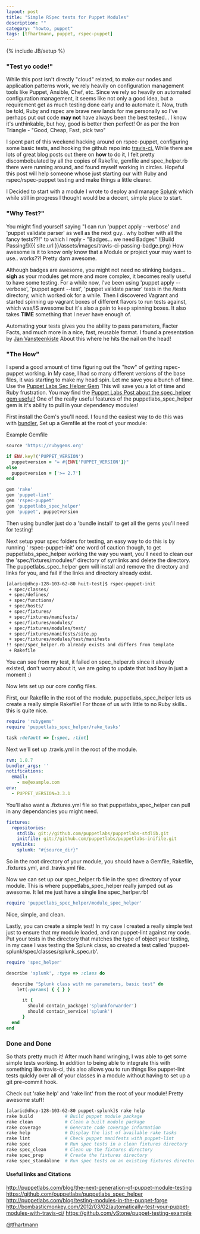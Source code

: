 ```yaml
---
layout: post
title: "Simple RSpec tests for Puppet Modules"
description: ""
category: "howto, puppet"
tags: [tfhartmann, puppet, rspec-puppet]
---
```

{% include JB/setup %}

### "Test yo code!"

  While this post isn't directly "cloud" related, to make our nodes and application patterns work,
we rely heavily on configuration management tools like Puppet, Ansible, Chef, etc. 
Since we rely so heavily on  automated configuration management, it seems like not
only a good idea, but a requirement get as much testing done early and to automate it. Now, truth 
be told, Ruby and rspec are brave new lands for me personally so I've perhaps put out code
**may not** have always been the best tested... I know it's unthinkable, but hey, good is better then perfect!
Or as per the Iron Triangle -  "Good, Cheap, Fast, pick two" 

  I spent part of this weekend hacking around on rspec-puppet, configuring some basic tests,
and hooking the github repo into [travis-ci.](http://travis-ci.org) While there are lots of 
great blog posts out there on **how** to do it, I felt pretty discombobulated by all the
copies of Rakefile, gemfile and spec_helper.rb there were running around, and found myself
working in circles. Hopeful this post will help someone whose just starting our with Ruby and
rspec/rspec-puppet testing and make things a little clearer. 

  I Decided to start with a module I wrote to deploy and manage [Splunk](https://github.com/huit/puppet-splunk) which
while still in progress I thought would be a decent, simple place to start. 

### "Why Test?" 

  You might find yourself saying "I can run 'puppet apply --verbose' and 'puppet validate parser'  as well as the next guy..
why bother with all the fancy tests??!"  to which I reply - "Badges... we need Badges" 
![Build Passing!]({{ site.url }}/assets/images/travis-ci-passing-badge.png)
How awesome is it to know only know that a Module or project your may want to use.. works??! 
Pretty darn awesome.  

  Although badges are awesome, you might not need no stinking badges... **sigh** as your
modules get more and more complex, it becomes really useful to have some testing.  For a 
while now, I've been using 'puppet apply --verbose', 'puppet agent --test', 'puppet validate parser'
tests in the <MODULE>/tests directory, which worked ok for a while. Then I discovered Vagrant
and started spinning up vagrant boxes of different flavors to run tests against, which was/IS awesome
but it's also a pain to keep spinning boxes. It also takes **TIME** something that I never have enough of.

  Automating your tests gives you the ability to pass parameters, Facter Facts,  and much more
in a nice, fast, reusable format. I found a presentation by [Jan Vansteenkiste](http://vstone.eu/talks/puppet-module-testing/)
About this where he hits the nail on the head!

### "The How" 

  I spend a good amount of time figuring out the "how" of getting rspec-puppet working. in
My case, I had so many different versions of the base files, it was starting to make my head spin.
Let me save you a bunch of time. Use the [Puppet Labs Sec Helper Gem](https://github.com/puppetlabs/puppetlabs_spec_helper)
This will save you a lot of time and Ruby frustration. You may find the [Puppet Labs Post about the spec_helper gem useful!](http://puppetlabs.com/blog/the-next-generation-of-puppet-module-testing)
One of the really useful features of the puppetlabs_spec_helper gem is it's ability to pull in your dependency modules!

First install the Gem's you'll need.  I found the easiest way to do this was with [bundler.](http://bundler.io/) 
Set up a Gemfile at the root of your module: 


Example Gemfile
```ruby
source 'https://rubygems.org'

if ENV.key?('PUPPET_VERSION')
  puppetversion = "= #{ENV['PUPPET_VERSION']}"
else
  puppetversion = ['>= 2.7']
end

gem 'rake'
gem 'puppet-lint'
gem 'rspec-puppet'
gem 'puppetlabs_spec_helper'
gem 'puppet', puppetversion
```

Then using bundler just do a 'bundle install' to get all the gems you'll need for testing!


Next setup your spec folders for testing, an easy way to do this is by running ' rspec-puppet-init'
one word of caution though, to get puppetlabs_spec_helper working the way you want, you'll need
to clean our the 'spec/fixtures/modules/<name>' directory of symlinks and delete the <modulename> 
directory.  The puppetlabs_spec_helper gem will install and remove the directory and links for you, and 
fail if the links and directory already exist. 

```bash
[alaric@dhcp-128-103-62-80 huit-test]$ rspec-puppet-init
 + spec/classes/
 + spec/defines/
 + spec/functions/
 + spec/hosts/
 + spec/fixtures/
 + spec/fixtures/manifests/
 + spec/fixtures/modules/
 + spec/fixtures/modules/test/
 + spec/fixtures/manifests/site.pp
 + spec/fixtures/modules/test/manifests
!! spec/spec_helper.rb already exists and differs from template
 + Rakefile
```

You can see from my test, it failed on spec_helper.rb since it already existed, don't
worry about it, we are going to update that bad boy in just a moment :) 

Now lets set up our core config files. 

First, our Rakefile in the root of the module. puppetlabs_spec_helper lets us create a really 
simple Rakefile! For those of us with little to no Ruby skills.. this is quite nice. 

```ruby
require 'rubygems'
require 'puppetlabs_spec_helper/rake_tasks'

task :default => [:spec, :lint]
```


Next we'll set up .travis.yml in the root of the module. 

```yaml
rvm: 1.8.7
bundler_args: ''
notifications:
  email:
    - me@example.com
env:
  - PUPPET_VERSION=3.3.1

```

You'll also want a  .fixtures.yml file so that puppetlabs_spec_helper can pull in any dependancies  you might need. 

```yaml
fixtures:
  repositories:
    stdlib: git://github.com/puppetlabs/puppetlabs-stdlib.git
    initfile: git://github.com/puppetlabs/puppetlabs-inifile.git
  symlinks:
    splunk: "#{source_dir}"
```

So in the root directory of your module, you should  have a Gemfile, Rakefile,  .fixtures.yml, and .travis.yml
file. 

Now we can set up our spec_helper.rb file in the spec directory of your module. This is where puppetlabs_spec_helper
really jumped out as awesome.  It let me just have a single line spec_herlper.rb! 

```ruby
require 'puppetlabs_spec_helper/module_spec_helper'
```

Nice, simple, and clean. 

Lastly, you can create a simple test! In my case I created a really simple test just to ensure 
that my module loaded, and ran puppet-lint against my code.  Put your tests in the directory 
that matches the type of object your testing, in my case I was testing the Splunk class, so created a test
called  'puppet-splunk/spec/classes/splunk_spec.rb'. 

```ruby
require 'spec_helper'

describe 'splunk', :type => :class do

  describe "Splunk class with no parameters, basic test" do
    let(:params) { { } }

      it {
        should contain_package('splunkforwarder')
        should contain_service('splunk')
      }
  end
end
```

### Done and Done

So thats pretty much it! After much hand wringing, I was able to get some simple tests working. 
In addition to being able to integrate this with something like travis-ci, this also allows you to
run things like puppet-lint tests quickly over all of your classes in a module without having to set up 
a git pre-commit hook. 

Check out 'rake help' and 'rake lint' from the root of your module! Pretty awesome stuff!

```bash
[alaric@dhcp-128-103-62-80 puppet-splunk]$ rake help
rake build            # Build puppet module package
rake clean            # Clean a built module package
rake coverage         # Generate code coverage information
rake help             # Display the list of available rake tasks
rake lint             # Check puppet manifests with puppet-lint
rake spec             # Run spec tests in a clean fixtures directory
rake spec_clean       # Clean up the fixtures directory
rake spec_prep        # Create the fixtures directory
rake spec_standalone  # Run spec tests on an existing fixtures directory
```


#### Useful links and Citations

http://puppetlabs.com/blog/the-next-generation-of-puppet-module-testing
https://github.com/puppetlabs/puppetlabs_spec_helper
http://puppetlabs.com/blog/testing-modules-in-the-puppet-forge
http://bombasticmonkey.com/2012/03/02/automatically-test-your-puppet-modules-with-travis-ci/
https://github.com/vStone/puppet-testing-example

[@tfhartmann](https://github.com/tfhartmann)

